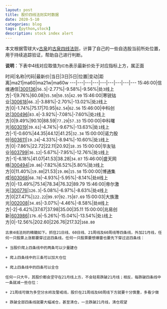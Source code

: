 ```yaml
---
layout: post
title: 股价四线法则实时数据
date: 2020-5-10
categories: blog
tags: [python,stock]
description: stock index alert
---
```



本文根据雪球大v[古泉](https://xueqiu.com/u/7148646888)的[古泉四线法则](https://xueqiu.com/7148646888/130498192)，计算了自己的一些自选股当前所处位置，用于持续追踪验证，帮助自己进行判断。

**说明**：下表中4线对应取值为`红色`表示最新价处于对应指标上方，属正面

时间|名称|代码|最新价|当日|3日|5日|位置|变动|距离|ma21|ma60|ma21w|ma60w
---|---|---|---|---|---|---|---|---
15:46:00|信维通信|[300136](https://xueqiu.com/S/SZ300136)|`56.5`|-2.77%|-9.58%|-9.56%|处`3`线上方|-1|9.76%|60.08|`55.50`|`50.55`|`42.99`
15:46:00|寒锐钴业|[300618](https://xueqiu.com/S/SZ300618)|`66.2`|-3.88%|-2.70%|-13.02%|处`2`线上方|0|-1.74%|75.17|70.95|`62.54`|`62.56`
15:46:00|中科创达|[300496](https://xueqiu.com/S/SZ300496)|`83.0`|-3.92%|-7.08%|-7.60%|处`2`线上方|0|9.49%|90.10|88.59|`77.29`|`57.33`
15:00:00|中科曙光|[603019](https://xueqiu.com/S/SH603019)|`39.61`|-4.74%|-9.67%|-13.63%|处`1`线上方|-1|-0.60%|44.35|44.12|41.25|`32.34`
15:00:00|诺力股份|[603611](https://xueqiu.com/S/SH603611)|`19.24`|-4.33%|-8.94%|-10.60%|处`1`线上方|0|-7.86%|22.72|22.11|20.92|`18.35`
15:00:00|华友钴业|[603799](https://xueqiu.com/S/SH603799)|`36.12`|-5.67%|-7.95%|-12.76%|处`1`线上方|-1|-6.18%|41.07|41.53|38.28|`34.07`
15:46:00|盛天网络|[300494](https://xueqiu.com/S/SZ300494)|`20.86`|-7.82%|6.52%|5.80%|处`3`线上方|0|11.40%|`19.80`|21.53|`19.06`|`15.58`
15:00:00|博通集成|[603068](https://xueqiu.com/S/SH603068)|`68.78`|-4.93%|-5.95%|-8.14%|处`0`线上方|0|-13.49%|75.14|78.34|76.32|89.79
15:46:00|帝尔激光|[300776](https://xueqiu.com/S/SZ300776)|`126.3`|-5.08%|-6.97%|-8.63%|处`4`线上方|0|27.47%|`122.22`|`99.97`|`92.75`|`87.69`
15:00:03|大族激光|[002008](https://xueqiu.com/S/SZ002008)|`34.05`|-3.07%|-4.46%|-8.58%|处`0`线上方|-2|-6.42%|37.67|37.98|35.00|35.11
15:00:00|兆易创新|[603986](https://xueqiu.com/S/SH603986)|`176.0`|-5.26%|-15.04%|-13.54%|处`1`线上方|0|-12.56%|202.60|226.76|217.32|`168.80`

```
古泉4线法则的精髓如下。抓住21日线、60日线、21周线及60周线等四条线，外加21月线，任何一只股票上涨都要穿过这四条线，任何一只股票要想爆雷也要先下穿过这四条线：

+ 当股价爬上四条线中的两条可以少量建仓

+ 爬上四条线中的三条可以加大仓位

+ 爬上四条线中的四条可以全仓

任何一只大牛，其股价都会坚守在21月线上方，不会轻易跌破21月线；相反，每跌破四条线中一条就减一些仓位：

+ 21周线可做为多空分水岭及警戒线，股价在21周线及60周线下方就要十分慎重，多看少做

+ 跌破全部四条线就要大幅减仓，甚至清仓，一旦跌破21月线，清仓观望
```